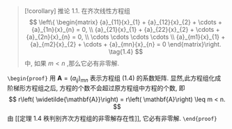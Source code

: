> [!corollary] 推论 1.1. 
> 在齐次线性方程组
> $$
> \left\{ \begin{matrix} {a}_{11}{x}_{1} + {a}_{12}{x}_{2} + \cdots + {a}_{1n}{x}_{n} = 0, \\ {a}_{21}{x}_{1} + {a}_{22}{x}_{2} + \cdots + {a}_{2n}{x}_{n} = 0, \\ \cdots \cdots \cdots \cdots \\ {a}_{m1}{x}_{1} + {a}_{m2}{x}_{2} + \cdots + {a}_{mn}{x}_{n} = 0 \end{matrix}\right. \tag{1.4}
> $$
> 中, 如果 $m < n$ ,那么它必有非零解.

`\begin{proof}`
用 $\mathbf{A} = {\left( {a}_{ij}\right) }_{mn}$ 表示方程组 (1.4) 的系数矩阵. 
显然,此方程组化成阶梯形方程组之后, 方程的个数不会超过原方程组中方程的个数, 即
$$
r\left( \widetilde{\mathbf{A}}\right) = r\left( \mathbf{A}\right) \leq m < n.
$$
由 [[定理 1.4 秩判别齐次方程组的非零解存在性]], 它必有非零解.
`\end{proof}`